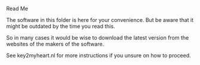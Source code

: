 Read Me

The software in this folder is here for your convenience.
But be aware that it might be outdated by the time you read this.

So in many cases it would be wise to download the latest version from the websites of the makers of the software.

See key2myheart.nl for more instructions if you unsure on how to proceed.